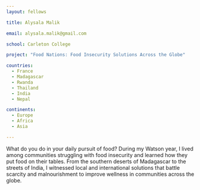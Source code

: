 ```yaml
---
layout: fellows

title: Alysala Malik

email: alysala.malik@gmail.com

school: Carleton College

project: "Food Nations: Food Insecurity Solutions Across the Globe"

countries:
  - France
  - Madagascar
  - Rwanda
  - Thailand
  - India
  - Nepal

continents:
  - Europe
  - Africa
  - Asia

---
```


What do you do in your daily pursuit of food? During my Watson year, I lived among communities struggling with food insecurity and learned how they put food on their tables. From the southern deserts of Madagascar to the streets of India, I witnessed local and international solutions that battle scarcity and malnourishment to improve wellness in communities across the globe. 
